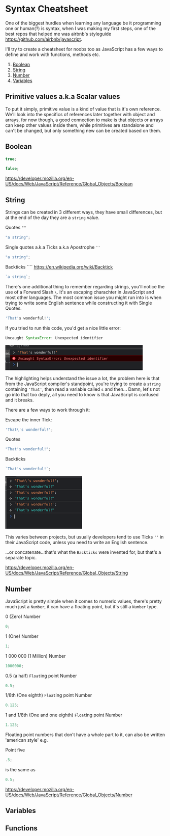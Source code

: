# Syntax Cheatsheet

One of the biggest hurdles when learning any language be it programming one or human(?) is syntax,
when I was making my first steps, one of the best repos that helped me was airbnb's styleguide https://github.com/airbnb/javascript.

I'll try to create a cheatsheet for noobs too as JavaScript has a few ways to define and work with functions, methods etc.

1. [Boolean](#boolean)
2. [String](#string)
3. [Number](#number)
4. [Variables](#variables)

## Primitive values a.k.a Scalar values

To put it simply, primitive value is a kind of value that is it's own reference.
We'll look into the specifics of references later together with object and arrays,
for now though, a good connection to make is that objects or arrays can keep other values inside them,
while primitives are standalone and can't be changed, but only something new can be created based on them.

## Boolean

```js
true;
```

```js
false;
```

https://developer.mozilla.org/en-US/docs/Web/JavaScript/Reference/Global_Objects/Boolean

## String

Strings can be created in 3 different ways, they have small differences, but at the end of the day they are a `string` value.

Quotes `""`

```js
"a string";
```

Single quotes a.k.a Ticks a.k.a Apostrophe `''`

```js
"a string";
```

Backticks ```` https://en.wikipedia.org/wiki/Backtick

```js
`a string`;
```

There's one additional thing to remember regarding strings, you'll notice the use of a Forward Slash `\`.
It's an escaping charachter in JavaScript and most other languages.
The most common issue you might run into is when trying to write some English sentence while constructing it with Single Quotes.

```js
'That's wonderful!';
```

If you tried to run this code, you'd get a nice little error:

```js
Uncaught SyntaxError: Unexpected identifier
```

![Single quotes error](./assets/oh-single-quotes-1.png)

The highlighting helps understand the issue a lot, the problem here is that from the JavaScript compiler's standpoint,
you're trying to create a `string` containing `'That'`, then read a variable called `s` and then...
Damn, let's not go into that too deply, all you need to know is that JavaScript is confused and it breaks.

There are a few ways to work through it:

Escape the inner Tick:

```js
'That\'s wonderful!';
```

Quotes

```js
"That's wonderful!";
```

Backticks

```js
`That's wonderful!`;
```

![Single quotes and escaping](./assets/oh-single-quotes-2.png)

This varies between projects, but usually developers tend to use Ticks `''` in their JavaScript code,
unless you need to write an English sentence.

...or concatenate...that's what the `Backticks` were invented for, but that's a separate topic.

https://developer.mozilla.org/en-US/docs/Web/JavaScript/Reference/Global_Objects/String

## Number

JavaScript is pretty simple when it comes to numeric values, there's pretty much just a `Number`, it can have a floating point, but it's still a `Number` type.

0 (Zero) Number

```js
0;
```

1 (One) Number

```js
1;
```

1 000 000 (1 Million) Number

```js
1000000;
```

0.5 (a half) `Float`ing point Number

```js
0.5;
```

1/8th (One eighth) `Float`ing point Number

```js
0.125;
```

1 and 1/8th (One and one eighth) `Float`ing point Number

```js
1.125;
```

Floating point numbers that don't have a whole part to it, can also be written 'american style' e.g.

Point five

```js
.5;
```

is the same as

```js
0.5;
```

https://developer.mozilla.org/en-US/docs/Web/JavaScript/Reference/Global_Objects/Number

## Variables



## Functions
